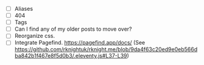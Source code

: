 - [ ] Aliases
- [ ] 404
- [ ] Tags
- [ ] Can I find any of my older posts to move over?
- [ ] Reorganize css.
- [ ] Integrate Pagefind. https://pagefind.app/docs/ (See https://github.com/rknightuk/rknight.me/blob/9da4f63c20ed9e0eb566dba842b1f467e8f5d0b3/.eleventy.js#L37-L39)
